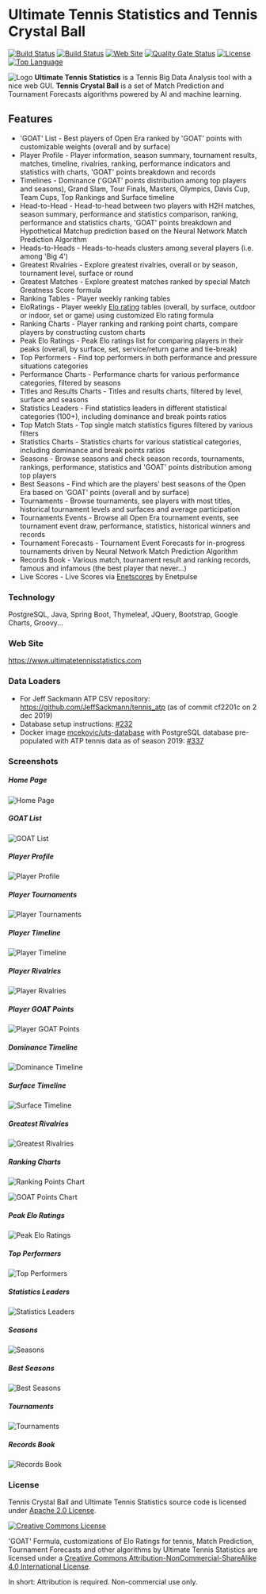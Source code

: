 # Ultimate Tennis Statistics and Tennis Crystal Ball

[![Build Status](https://travis-ci.org/mcekovic/tennis-crystal-ball.svg?branch=master)](https://travis-ci.org/mcekovic/tennis-crystal-ball)
[![Build Status](https://github.com/mcekovic/tennis-crystal-ball/workflows/build/badge.svg)](https://github.com/mcekovic/tennis-crystal-ball/actions?query=workflow%3Abuild)
[![Web Site](https://img.shields.io/website/https/www.ultimatetennisstatistics.com.svg)](https://www.ultimatetennisstatistics.com)
[![Quality Gate Status](https://sonarcloud.io/api/project_badges/measure?project=mcekovic_tennis-crystal-ball&metric=alert_status)](https://sonarcloud.io/dashboard?id=mcekovic_tennis-crystal-ball)
[![License](https://img.shields.io/badge/license-Apache%202.0-blue.svg?maxAge=2592000)](http://www.apache.org/licenses/LICENSE-2.0)
[![Top Language](https://img.shields.io/github/languages/top/mcekovic/tennis-crystal-ball)](https://github.com/mcekovic/tennis-crystal-ball/search?l=java)

![Logo](https://raw.githubusercontent.com/mcekovic/tennis-crystal-ball/master/tennis-stats/src/main/resources/static/images/uts-logo.png)
**Ultimate Tennis Statistics** is a Tennis Big Data Analysis tool with a nice web GUI.
**Tennis Crystal Ball** is a set of Match Prediction and Tournament Forecasts algorithms powered by AI and machine learning.

## Features

- 'GOAT' List - Best players of Open Era ranked by 'GOAT' points with customizable weights (overall and by surface)
- Player Profile - Player information, season summary, tournament results, matches, timeline, rivalries, ranking, performance indicators and statistics with charts, 'GOAT' points breakdown and records
- Timelines - Dominance ('GOAT' points distribution among top players and seasons), Grand Slam, Tour Finals, Masters, Olympics, Davis Cup, Team Cups, Top Rankings and Surface timeline
- Head-to-Head - Head-to-head between two players with H2H matches, season summary, performance and statistics comparison, ranking, performance and statistics charts, 'GOAT' points breakdown and Hypothetical Matchup prediction based on the Neural Network Match Prediction Algorithm
- Heads-to-Heads - Heads-to-heads clusters among several players (i.e. among 'Big 4')
- Greatest Rivalries - Explore greatest rivalries, overall or by season, tournament level, surface or round
- Greatest Matches - Explore greatest matches ranked by special Match Greatness Score formula
- Ranking Tables - Player weekly ranking tables
- EloRatings - Player weekly [Elo rating](https://en.wikipedia.org/wiki/Elo_rating_system) tables (overall, by surface, outdoor or indoor, set or game) using customized Elo rating formula
- Ranking Charts - Player ranking and ranking point charts, compare players by constructing custom charts
- Peak Elo Ratings - Peak Elo ratings list for comparing players in their peaks (overall, by surface, set, service/return game and tie-break)
- Top Performers - Find top performers in both performance and pressure situations categories
- Performance Charts - Performance charts for various performance categories, filtered by seasons
- Titles and Results Charts - Titles and results charts, filtered by level, surface and seasons
- Statistics Leaders - Find statistics leaders in different statistical categories (100+), including dominance and break points ratios
- Top Match Stats - Top single match statistics figures filtered by various filters
- Statistics Charts - Statistics charts for various statistical categories, including dominance and break points ratios
- Seasons - Browse seasons and check season records, tournaments, rankings, performance, statistics and 'GOAT' points distribution among top players
- Best Seasons - Find which are the players' best seasons of the Open Era based on 'GOAT' points (overall and by surface)
- Tournaments - Browse tournaments, see players with most titles, historical tournament levels and surfaces and average participation
- Tournaments Events - Browse all Open Era tournament events, see tournament event draw, performance, statistics, historical winners and records
- Tournament Forecasts - Tournament Event Forecasts for in-progress tournaments driven by Neural Network Match Prediction Algorithm
- Records Book - Various match, tournament result and ranking records, famous and infamous (the best player that never...)
- Live Scores - Live Scores via [Enetscores](https://www.enetscores.com) by Enetpulse

### Technology

PostgreSQL, Java, Spring Boot, Thymeleaf, JQuery, Bootstrap, Google Charts, Groovy...

### Web Site
https://www.ultimatetennisstatistics.com

### Data Loaders
- For Jeff Sackmann ATP CSV repository: https://github.com/JeffSackmann/tennis_atp (as of commit cf2201c on 2 dec 2019)
- Database setup instructions: [#232](https://github.com/mcekovic/tennis-crystal-ball/issues/232)
- Docker image [mcekovic/uts-database](https://hub.docker.com/r/mcekovic/uts-database) with PostgreSQL database pre-populated with ATP tennis data as of season 2019: [#337](https://github.com/mcekovic/tennis-crystal-ball/issues/337) 

### Screenshots

##### Home Page
![Home Page](https://raw.githubusercontent.com/mcekovic/open-box/master/HomePage.png)

##### GOAT List
![GOAT List](https://raw.githubusercontent.com/mcekovic/open-box/master/GOATList.png)

##### Player Profile
![Player Profile](https://raw.githubusercontent.com/mcekovic/open-box/master/PlayerProfile.png)

##### Player Tournaments
![Player Tournaments](https://raw.githubusercontent.com/mcekovic/open-box/master/PlayerTournaments.png)

##### Player Timeline
![Player Timeline](https://raw.githubusercontent.com/mcekovic/open-box/master/PlayerTimeline.png)

##### Player Rivalries
![Player Rivalries](https://raw.githubusercontent.com/mcekovic/open-box/master/PlayerRivalries.png)

##### Player GOAT Points
![Player GOAT Points](https://raw.githubusercontent.com/mcekovic/open-box/master/PlayerGOATPoints.png)

##### Dominance Timeline
![Dominance Timeline](https://raw.githubusercontent.com/mcekovic/open-box/master/BigGunsTimeline.png)

##### Surface Timeline
![Surface Timeline](https://raw.githubusercontent.com/mcekovic/open-box/master/SurfaceTimeline.png)

##### Greatest Rivalries
![Greatest Rivalries](https://raw.githubusercontent.com/mcekovic/open-box/master/GreatestRivalries.png)

##### Ranking Charts
![Ranking Points Chart](https://raw.githubusercontent.com/mcekovic/open-box/master/RankingChart.png)

![GOAT Points Chart](https://raw.githubusercontent.com/mcekovic/open-box/master/RankingChart2.png)

##### Peak Elo Ratings
![Peak Elo Ratings](https://raw.githubusercontent.com/mcekovic/open-box/master/PeakEloRatings.png)

##### Top Performers
![Top Performers](https://raw.githubusercontent.com/mcekovic/open-box/master/TopPerformers.png)

##### Statistics Leaders
![Statistics Leaders](https://raw.githubusercontent.com/mcekovic/open-box/master/StatisticsLeaders.png)

##### Seasons
![Seasons](https://raw.githubusercontent.com/mcekovic/open-box/master/Seasons.png)

##### Best Seasons
![Best Seasons](https://raw.githubusercontent.com/mcekovic/open-box/master/BestSeasons.png)

##### Tournaments
![Tournaments](https://raw.githubusercontent.com/mcekovic/open-box/master/Tournaments.png)

##### Records Book
![Records Book](https://raw.githubusercontent.com/mcekovic/open-box/master/RecordsBook.png)

### License

Tennis Crystal Ball and Ultimate Tennis Statistics source code is licensed under [Apache 2.0 License](http://www.apache.org/licenses/LICENSE-2.0).

[![Creative Commons License](https://i.creativecommons.org/l/by-nc-sa/4.0/88x31.png)](http://creativecommons.org/licenses/by-nc-sa/4.0/)

'GOAT' Formula, customizations of Elo Ratings for tennis, Match Prediction, Tournament Forecasts and other algorithms by Ultimate Tennis Statistics are licensed under a [Creative Commons Attribution-NonCommercial-ShareAlike 4.0 International License](http://creativecommons.org/licenses/by-nc-sa/4.0/).

In short: Attribution is required. Non-commercial use only.
